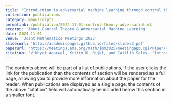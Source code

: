 ```yaml
---
title: "Introduction to adversarial machine learning through control theoretic formulations"
collection: publications
category: manuscripts
permalink: /publication/2024-11-01-control-theory-adversarial-ml
excerpt: 'About Control Theory & Adversarial Machine Learning'
date: 2024-11-01
venue: 'Joint Mathematics Meetings 2025'
slidesurl: 'http://academicpages.github.io/files/slides3.pdf'
paperurl: 'https://meetings.ams.org/math/jmm2025/meetingapp.cgi/Paper/46316'
citation: 'Vikhyat Agarwal, Kritim K. Rijal, and Caitlin Sales. "Introduction to adversarial machine learning through control theoretic formulations." <i>Joint Mathematics Meetings </i> (2025).'
---
```


The contents above will be part of a list of publications, if the user clicks the link for the publication than the contents of section will be rendered as a full page, allowing you to provide more information about the paper for the reader. When publications are displayed as a single page, the contents of the above "citation" field will automatically be included below this section in a smaller font.